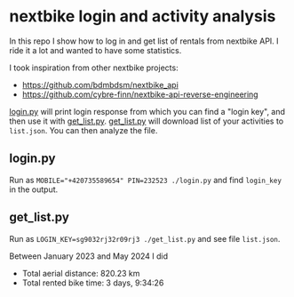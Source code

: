 # nextbike login and activity analysis

In this repo I show how to log in and get list of rentals from nextbike API. I ride it a lot and wanted to have some statistics.

I took inspiration from other nextbike projects:
- https://github.com/bdmbdsm/nextbike_api
- https://github.com/cybre-finn/nextbike-api-reverse-engineering

[login.py](login.py) will print login response from which you can find a "login key", and then use it with [get_list.py](get_list.py). [get_list.py](get_list.py) will download list of your activities to `list.json`. You can then analyze the file.

## login.py

Run as `MOBILE="+420735589654" PIN=232523 ./login.py` and find `login_key` in the output.

## get_list.py

Run as `LOGIN_KEY=sg9032rj32r09rj3 ./get_list.py` and see file `list.json`.

Between January 2023 and May 2024 I did
- Total aerial distance: 820.23 km
- Total rented bike time: 3 days, 9:34:26